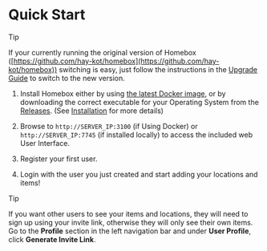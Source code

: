 # Quick Start

> [!TIP]
> If your currently running the original version of Homebox ([https://github.com/hay-kot/homebox](https://github.com/hay-kot/homebox)) switching is easy, just follow the instructions in the [Upgrade Guide](./migration) to switch to the new version.

1. Install Homebox either by using [the latest Docker image](./installation#docker), or by downloading the correct executable for your Operating System from the [Releases](https://github.com/sysadminsmedia/homebox/releases). (See [Installation](./installation) for more details)

2. Browse to `http://SERVER_IP:3100` (if Using Docker) or `http://SERVER_IP:7745` (if installed locally) to access the included web User Interface.

3. Register your first user.

4. Login with the user you just created and start adding your locations and items!

> [!TIP]
> If you want other users to see your items and locations, they will need to sign up using your invite link, otherwise they will only see their own items. Go to the **Profile** section in the left navigation bar and under **User Profile**, click **Generate Invite Link**. 